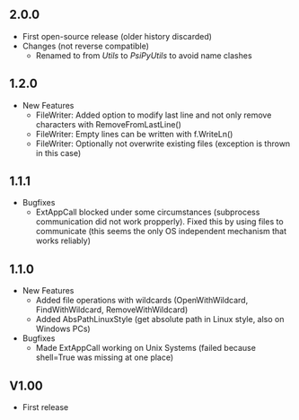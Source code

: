 ## 2.0.0
* First open-source release (older history discarded)
* Changes (not reverse compatible)
  * Renamed to from *Utils* to *PsiPyUtils* to avoid name clashes

## 1.2.0
* New Features
  * FileWriter: Added option to modify last line and not only remove characters with RemoveFromLastLine()
  * FileWriter: Empty lines can be written with f.WriteLn()
  * FileWriter: Optionally not overwrite existing files (exception is thrown in this case)  

## 1.1.1
* Bugfixes
  * ExtAppCall blocked under some circumstances (subprocess communication did not work propperly). Fixed this by using files to communicate (this seems the only OS independent mechanism that works reliably)

## 1.1.0
* New Features
  * Added file operations with wildcards (OpenWithWildcard, FindWithWildcard, RemoveWithWildcard)
  * Added AbsPathLinuxStyle (get absolute path in Linux style, also on Windows PCs)
* Bugfixes
  * Made ExtAppCall working on Unix Systems (failed because shell=True was missing at one place)

## V1.00
* First release